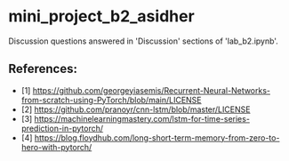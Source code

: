 # mini_project_b2_asidher

Discussion questions answered in 'Discussion' sections of 'lab_b2.ipynb'.

## References:

- [1] https://github.com/georgeyiasemis/Recurrent-Neural-Networks-from-scratch-using-PyTorch/blob/main/LICENSE
- [2] https://github.com/pranoyr/cnn-lstm/blob/master/LICENSE
- [3] https://machinelearningmastery.com/lstm-for-time-series-prediction-in-pytorch/
- [4] https://blog.floydhub.com/long-short-term-memory-from-zero-to-hero-with-pytorch/
